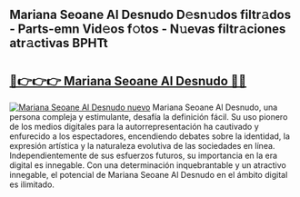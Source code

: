 ## Mariana Seoane Al Desnudo D𝚎sn𝚞dos filtr𝚊dos - Parts-emn Vid𝚎os f𝚘tos - N𝚞evas filtr𝚊ciones atr𝚊ctivas BPHTt

# <h2><a href="http://mbbdf7x.tromn.icu/?c=Mariana+Seoane+Al+Desnudo">🔗👉👉👉 Mariana Seoane Al Desnudo 🔗🔗</a></h2>

[![Mariana Seoane Al Desnudo nuevo](https://i.imgur.com/pEAQMta.gif)](http://mbbdf7x.tromn.icu/?c=Mariana+Seoane+Al+Desnudo)
Mariana Seoane Al Desnudo, una persona compleja y estimulante, desafía la definición fácil. Su uso pionero de los medios digitales para la autorrepresentación ha cautivado y enfurecido a los espectadores, encendiendo debates sobre la identidad, la expresión artística y la naturaleza evolutiva de las sociedades en línea. Independientemente de sus esfuerzos futuros, su importancia en la era digital es innegable. Con una determinación inquebrantable y un atractivo innegable, el potencial de Mariana Seoane Al Desnudo en el ámbito digital es ilimitado.
